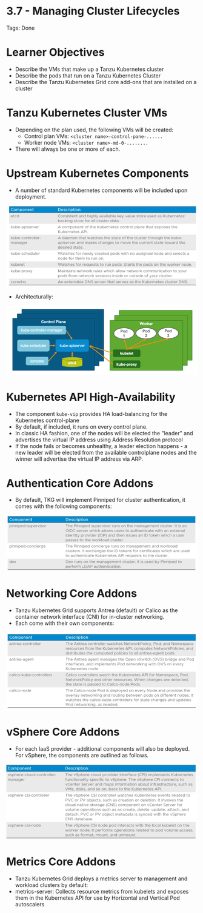 # 3.7 - Managing Cluster Lifecycles

Tags: Done

# Learner Objectives

- Describe the VMs that make up a Tanzu Kubernetes cluster
- Describe the pods that run on a Tanzu Kubernetes Cluster
- Describe the Tanzu Kubernetes Grid core add-ons that are installed on a cluster

# Tanzu Kubernetes Cluster VMs

- Depending on the plan used, the following VMs will be created:
  - Control plan VMs: `<cluster name>-control-pane-......`
  - Worker node VMs: `<cluster name>-md-0-........`
- There will always be one or more of each.

# Upstream Kubernetes Components

- A number of standard Kubernetes components will be included upon deployment.

![Untitled](3%207%20-%20Managing%20Cluster%20Lifecycles%209401007ed79f4c9da9dcfa3e92e93f24/Untitled.png)

- Architecturally:

![Untitled](3%207%20-%20Managing%20Cluster%20Lifecycles%209401007ed79f4c9da9dcfa3e92e93f24/Untitled%201.png)

# Kubernetes API High-Availability

- The component `kube-vip` provides HA load-balancing for the Kubernetes control-plane
- By default, if included, it runs on every control plane.
- In classic HA fashion, one of the nodes will be elected the "leader" and advertises the virtual IP address using Address Resolution protocol
- If the node fails or becomes unhealthy, a leader election happens - a new leader will be elected from the available controlplane nodes and the winner will advertise the virtual IP address via ARP.

# Authentication Core Addons

- By default, TKG will implement Pinniped for cluster authentication, it comes with the following components:

![Untitled](3%207%20-%20Managing%20Cluster%20Lifecycles%209401007ed79f4c9da9dcfa3e92e93f24/Untitled%202.png)

# Networking Core Addons

- Tanzu Kubernetes Grid supports Antrea (default) or Calico as the container network interface (CNI) for in-cluster networking.
- Each come with their own components:

![Untitled](3%207%20-%20Managing%20Cluster%20Lifecycles%209401007ed79f4c9da9dcfa3e92e93f24/Untitled%203.png)

# vSphere Core Addons

- For each IaaS provider - additional components will also be deployed. For vSphere, the components are outlined as follows.

![Untitled](3%207%20-%20Managing%20Cluster%20Lifecycles%209401007ed79f4c9da9dcfa3e92e93f24/Untitled%204.png)

# Metrics Core Addons

- Tanzu Kubernetes Grid deploys a metrics server to management and workload clusters by default:
- metrics-server: Collects resource metrics from kubelets and exposes them in the Kubernetes API for use by Horizontal and Vertical Pod autoscalers
